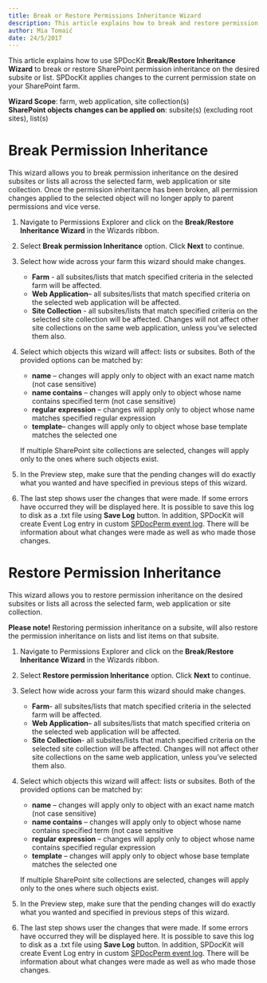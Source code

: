 ```yaml
---
title: Break or Restore Permissions Inheritance Wizard
description: This article explains how to break and restore permission inheritance
author: Mia Tomaić
date: 24/5/2017
---
```


This article explains how to use SPDocKit **Break/Restore Inheritance Wizard** to break or restore SharePoint permission inheritance on the desired subsite or list. SPDocKit applies changes to the current permission state on your SharePoint farm.

**Wizard Scope**: farm, web application, site collection(s)  
**SharePoint objects changes can be applied on**: subsite(s) (excluding root sites), list(s)

# Break Permission Inheritance

This wizard allows you to break permission inheritance on the desired subsites or lists all across the selected farm, web application or site collection. Once the permission inheritance has been broken, all permission changes applied to the selected object will no longer apply to parent permissions and vice verse.


1. Navigate to Permissions Explorer and click on the **Break/Restore Inheritance Wizard** in the Wizards ribbon.  
2. Select **Break permission Inheritance** option. Click **Next** to continue.
3. Select how wide across your farm this wizard should make changes.
    * **Farm** - all subsites/lists that match specified criteria in the selected farm will be affected.
    * **Web Application**– all subsites/lists that match specified criteria on the selected web application will be affected.
    * **Site Collection** - all subsites/lists that match specified criteria on the selected site collection will be affected. Changes will not affect other site collections on the same web application, unless you’ve selected them also.

4. Select which objects this wizard will affect: lists or subsites. Both of the provided options can be matched by:

    * **name** – changes will apply only to object with an exact name match (not case sensitive)
    * **name contains** – changes will apply only to object whose name contains specified term (not case sensitive)
    * **regular expression** – changes will apply only to object whose name matches specified regular expression
    * **template**– changes will apply only to object whose base template matches the selected one

    If multiple SharePoint site collections are selected, changes will apply only to the ones where such objects exist.

5. In the Preview step, make sure that the pending changes will do exactly what you wanted and have specified in previous steps of this wizard.
6.  The last step shows user the changes that were made. If some errors have occurred they will be displayed here. It is possible to save this log to disk as a .txt file using **Save Log** button. In addition, SPDocKit will create Event Log entry in custom [SPDocPerm event log](#internal/permission-management/spdockit-permission-management-event-log). There will be information about what changes were made as well as who made those changes.

# Restore Permission Inheritance

This wizard allows you to restore permission inheritance on the desired subsites or lists all across the selected farm, web application or site collection.

**Please note!** Restoring permission inheritance on a subsite, will also restore the permission inheritance on lists and list items on that subsite.

1. Navigate to Permissions Explorer and click on the **Break/Restore Inheritance Wizard** in the Wizards ribbon.
2. Select **Restore permission Inheritance** option. Click **Next** to continue.
3.  Select how wide across your farm this wizard should make changes.
    * **Farm**-  all subsites/lists that match specified criteria in the selected farm will be affected.
    * **Web Application**– all subsites/lists that match specified criteria on the selected web application will be affected.
    * **Site Collection**- all subsites/lists that match specified criteria on the selected site collection will be affected. Changes will not affect other site collections on the same web application, unless you’ve selected them also.

4. Select which objects this wizard will affect: lists or subsites. Both of the provided options can be matched by:

    * **name** – changes will apply only to object with an exact name match (not case sensitive)
    * **name contains** – changes will apply only to object whose name contains specified term (not case sensitive
    * **regular expression** – changes will apply only to object whose name contains specified regular expression
    * **template** – changes will apply only to object whose base template matches the selected one

    If multiple SharePoint site collections are selected, changes will apply only to the ones where such objects exist.

5. In the Preview step, make sure that the pending changes will do exactly what you wanted and specified in previous steps of this wizard.
6. The last step shows user the changes that were made. If some errors have occurred they will be displayed here. It is possible to save this log to disk as a .txt file using **Save Log** button. In addition, SPDocKit will create Event Log entry in custom [SPDocPerm event log](#internal/permission-management/spdockit-permission-management-event-log). There will be information about what changes were made as well as who made those changes.

